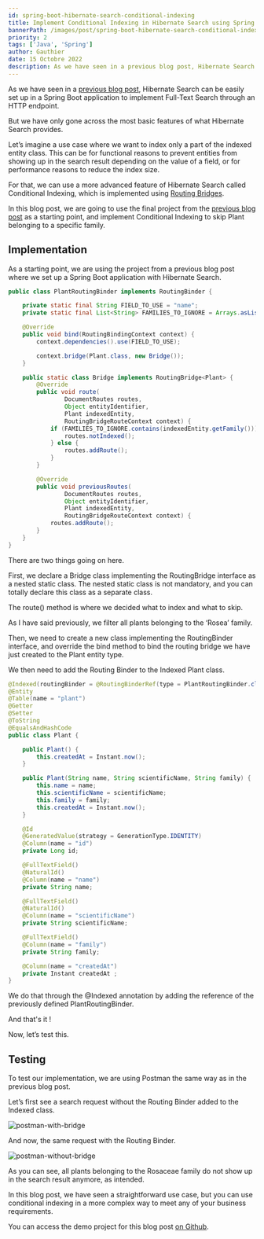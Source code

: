 ```yaml
---
id: spring-boot-hibernate-search-conditional-indexing
title: Implement Conditional Indexing in Hibernate Search using Spring Boot
bannerPath: /images/post/spring-boot-hibernate-search-conditional-indexing/thumbnail.png
priority: 2
tags: ['Java', 'Spring']
author: Gauthier
date: 15 Octobre 2022
description: As we have seen in a previous blog post, Hibernate Search can be easily set up in a Spring Boot application to implement Full-Text Search through an HTTP endpoint. But we have only gone across the most basic features of what Hibernate Search provides. In this blog post, we are going to implement Conditional Indexing to skip Plant belonging to a specific family.
---
```


As we have seen in a [previous blog post](<[https://gauthier-cassany.com/posts/spring-boot-hibernate-search](https://gauthier-cassany.com/posts/spring-boot-hibernate-search)>), Hibernate Search can be easily set up in a Spring Boot application to implement Full-Text Search through an HTTP endpoint.

But we have only gone across the most basic features of what Hibernate Search provides.

Let’s imagine a use case where we want to index only a part of the indexed entity class. This can be for functional reasons to prevent entities from showing up in the search result depending on the value of a field, or for performance reasons to reduce the index size.

For that, we can use a more advanced feature of Hibernate Search called Conditional Indexing, which is implemented using [Routing Bridges](https://docs.jboss.org/hibernate/stable/search/reference/en-US/html_single/#mapper-orm-bridge-routingkeybridge).

In this blog post, we are going to use the final project from the [previous blog post](https://gauthier-cassany.com/posts/spring-boot-hibernate-search) as a starting point, and implement Conditional Indexing to skip Plant belonging to a specific family.

## Implementation

As a starting point, we are using the project from a previous blog post where we set up a Spring Boot application with Hibernate Search.

```java
public class PlantRoutingBinder implements RoutingBinder {

    private static final String FIELD_TO_USE = "name";
    private static final List<String> FAMILIES_TO_IGNORE = Arrays.asList("rosaceae");

    @Override
    public void bind(RoutingBindingContext context) {
        context.dependencies().use(FIELD_TO_USE);

        context.bridge(Plant.class, new Bridge());
    }

    public static class Bridge implements RoutingBridge<Plant> {
        @Override
        public void route(
                DocumentRoutes routes,
                Object entityIdentifier,
                Plant indexedEntity,
                RoutingBridgeRouteContext context) {
            if (FAMILIES_TO_IGNORE.contains(indexedEntity.getFamily())) {
                routes.notIndexed();
            } else {
                routes.addRoute();
            }
        }

        @Override
        public void previousRoutes(
                DocumentRoutes routes,
                Object entityIdentifier,
                Plant indexedEntity,
                RoutingBridgeRouteContext context) {
            routes.addRoute();
        }
    }
}
```

There are two things going on here.

First, we declare a Bridge class implementing the RoutingBridge interface as a nested static class. The nested static class is not mandatory, and you can totally declare this class as a separate class.

The route() method is where we decided what to index and what to skip.

As I have said previously, we filter all plants belonging to the ‘Rosea’ family.

Then, we need to create a new class implementing the RoutingBinder interface, and override the bind method to bind the routing bridge we have just created to the Plant entity type.

We then need to add the Routing Binder to the Indexed Plant class.

```java
@Indexed(routingBinder = @RoutingBinderRef(type = PlantRoutingBinder.class))
@Entity
@Table(name = "plant")
@Getter
@Setter
@ToString
@EqualsAndHashCode
public class Plant {

    public Plant() {
        this.createdAt = Instant.now();
    }

    public Plant(String name, String scientificName, String family) {
        this.name = name;
        this.scientificName = scientificName;
        this.family = family;
        this.createdAt = Instant.now();
    }

    @Id
    @GeneratedValue(strategy = GenerationType.IDENTITY)
    @Column(name = "id")
    private Long id;

    @FullTextField()
    @NaturalId()
    @Column(name = "name")
    private String name;

    @FullTextField()
    @NaturalId()
    @Column(name = "scientificName")
    private String scientificName;

    @FullTextField()
    @Column(name = "family")
    private String family;

    @Column(name = "createdAt")
    private Instant createdAt ;
}
```

We do that through the @Indexed annotation by adding the reference of the previously defined PlantRoutingBinder.

And that's it !

Now, let’s test this.

## Testing

To test our implementation, we are using Postman the same way as in the previous blog post.

Let’s first see a search request without the Routing Binder added to the Indexed class.

![postman-with-bridge](/images/post/spring-boot-hibernate-search-conditional-indexing/postman-without-bridge.png)

And now, the same request with the Routing Binder.

![postman-without-bridge](/images/post/spring-boot-hibernate-search-conditional-indexing/postman-with-bridge.png)

As you can see, all plants belonging to the Rosaceae family do not show up in the search result anymore, as intended.

In this blog post, we have seen a straightforward use case, but you can use conditional indexing in a more complex way to meet any of your business requirements.

You can access the demo project for this blog post [on Github](https://github.com/Mozenn/spring-boot-hibernate-search-conditional-indexing).
